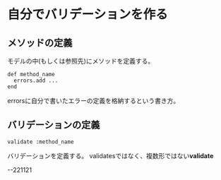 # 自分でバリデーションを作る
## メソッドの定義
モデルの中(もしくは参照先)にメソッドを定義する。  
```  
def method_name
  errors.add ...
end
```  
errorsに自分で書いたエラーの定義を格納するという書き方。  
## バリデーションの定義
```  
validate :method_name  
```  
バリデーションを定義する。
validatesではなく、複数形ではない**validate**  

--221121